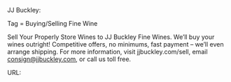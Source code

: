 JJ Buckley:

Tag = Buying/Selling Fine Wine

Sell Your Properly Store Wines to JJ Buckley Fine Wines.
We’ll buy your wines outright! Competitive offers, no minimums, fast payment – we’ll even arrange shipping. For more information, visit jjbuckley.com/sell, email consign@jjbuckley.com, or call us toll free.

URL: